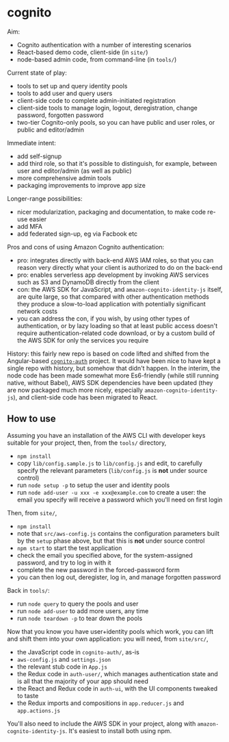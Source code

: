 # cognito

Aim:

* Cognito authentication with a number of interesting scenarios
* React-based demo code, client-side (in `site/`)
* node-based admin code, from command-line (in `tools/`)

Current state of play:

* tools to set up and query identity pools
* tools to add user and query users
* client-side code to complete admin-initiated registration
* client-side tools to manage login, logout, deregistration,
  change password, forgotten password
* two-tier Cognito-only pools, so you can have public and user
  roles, or public and editor/admin

Immediate intent:

* add self-signup
* add third role, so that it's possible to distinguish,
  for example, between user and editor/admin (as well as public)
* more comprehensive admin tools
* packaging improvements to improve app size

Longer-range possibilities:

* nicer modularization, packaging and documentation, to make code re-use easier
* add MFA
* add federated sign-up, eg via Facbook etc

Pros and cons of using Amazon Cognito authentication:

* pro: integrates directly with back-end AWS IAM roles, so that
  you can reason very directly what your client is authorized to
  do on the back-end
* pro: enables serverless app development by invoking AWS services
  such as S3 and DynamoDB directly from the client
* con: the AWS SDK for JavaScript, and `amazon-cognito-identity-js`
  itself, are quite large, so that compared with other
  authentication methods they produce a slow-to-load application
  with potentially significant network costs
* you can address the con, if you wish, by using other types of
  authentication, or by lazy loading so that at least public
  access doesn't require authentication-related code download,
  or by a custom build of the AWS SDK for only the services you require

History: this fairly new repo is based on code lifted and shifted
from the Angular-based
[`cognito-auth`](http://github.com/martintasker/cognito-auth) project.
It would have been
nice to have kept a single repo with history, but somehow that
didn't happen.  In the interim, the node code has been made
somewhat more Es6-friendly (while still running native, without
Babel), AWS SDK dependencies have been updated (they are now
packaged much more nicely, especially `amazon-cognito-identity-js`),
and client-side code has been migrated to React.

## How to use

Assuming you have an installation of the AWS CLI with
developer keys suitable for your project, then,
from the `tools/` directory,

* `npm install`
* copy `lib/config.sample.js` to `lib/config.js` and edit, to carefully specify the relevant parameters
  (`lib/config.js` is **not** under source control)
* run `node setup -p` to setup the user and identity pools
* run `node add-user -u xxx -e xxx@example.com` to create a user:
  the email you specify will receive a password which you'll need on first login

Then, from `site/`,

* `npm install`
* note that `src/aws-config.js` contains the configuration parameters built by the `setup` phase above,
  but that this is **not** under source control
* `npm start` to start the test application
* check the email you specified above, for the system-assigned password, and try to log in with it
* complete the new password in the forced-password form
* you can then log out, deregister, log in, and manage forgotten password

Back in `tools/`:

* run `node query` to query the pools and user
* run `node add-user` to add more users, any time
* run `node teardown -p` to tear down the pools

Now that you know you have user+identity pools which work,
you can lift and shift them into your own application:
you will need, from `site/src/`,

* the JavaScript code in `cognito-auth/`, as-is
* `aws-config.js` and `settings.json`
* the relevant stub code in `App.js`
* the Redux code in `auth-user/`, which manages authentication
  state and is all that the majority of your app should need
* the React and Redux code in `auth-ui`, with the UI components
  tweaked to taste
* the Redux imports and compositions in `app.reducer.js` and `app.actions.js`

You'll also need to include the AWS SDK in your project,
along with `amazon-cognito-identity-js`.  It's easiest to
install both using npm.
